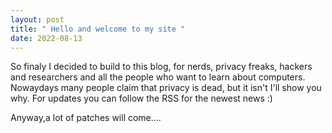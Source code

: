```yaml
---
layout: post
title: " Hello and welcome to my site "
date: 2022-08-13
---
```


So finaly I decided to build to this blog, for nerds, privacy freaks, hackers and researchers and all the people who want to learn about computers.
Nowaydays many people claim that privacy is dead, but it isn't I'll show you why.
For updates you can follow the RSS for the newest news :) 
 
Anyway,a lot of patches will come....
